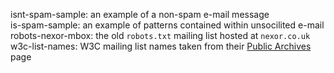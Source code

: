 isnt-spam-sample: an example of a non-spam e-mail message  
is-spam-sample: an example of patterns contained within unsocilited e-mail  
robots-nexor-mbox: the old `robots.txt` mailing list hosted at `nexor.co.uk`  
w3c-list-names: W3C mailing list names taken from their [Public Archives](https://lists.w3.org/Archives/Public/) page
